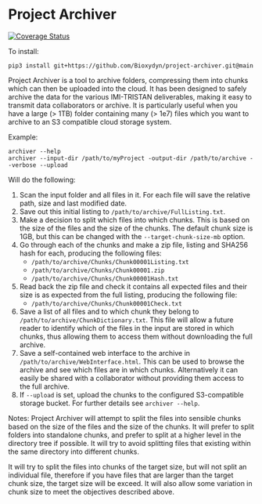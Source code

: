 # Project Archiver

[![Coverage Status](https://coveralls.io/repos/github/Bioxydyn/project-archiver/badge.svg?branch=main)](https://coveralls.io/github/Bioxydyn/project-archiver?branch=main)

To install:

    pip3 install git+https://github.com/Bioxydyn/project-archiver.git@main

Project Archiver is a tool to archive folders, compressing them into chunks which can then be uploaded into the cloud. It has been designed to safely archive the data for the various IMI-TRISTAN deliverables, making it easy to transmit data collaborators or archive. It is particularly useful when you have a large (> 1TB) folder containing many (> 1e7) files which you want to archive to an S3 compatible cloud storage system.

Example:

    archiver --help
    archiver --input-dir /path/to/myProject -output-dir /path/to/archive --verbose --upload

Will do the following:

1. Scan the input folder and all files in it. For each file will save the relative path, size and last modified date.
2. Save out this initial listing to `/path/to/archive/FullListing.txt`.
3. Make a decision to split which files into which chunks. This is based on the size of the files and the size of the chunks. The default chunk size is 1GB, but this can be changed with the `--target-chunk-size-mb` option.
4. Go through each of the chunks and make a zip file, listing and SHA256 hash for each, producing the following files:
    - `/path/to/archive/Chunks/Chunk00001Listing.txt`
    - `/path/to/archive/Chunks/Chunk00001.zip`
    - `/path/to/archive/Chunks/Chunk00001Hash.txt`
5. Read back the zip file and check it contains all expected files and their size is as expected from the full listing, producing the following file:
    - `/path/to/archive/Chunks/Chunk00001Check.txt`
6. Save a list of all files and to which chunk they belong to `/path/to/archive/ChunkDictionary.txt`. This file will allow a future reader to identify which of the files in the input are stored in which chunks, thus allowing them to access them without downloading the full archive.
7. Save a self-contained web interface to the archive in `/path/to/archive/WebInterface.html`. This can be used to browse the archive and see which files are in which chunks. Alternatively it can easily be shared with a collaborator without providing them access to the full archive.
8.  If `--upload` is set, upload the chunks to the configured S3-compatible storage bucket. For further details see `archiver --help`.

Notes: Project Archiver will attempt to split the files into sensible chunks based on the size of the files and the size of the chunks. It will prefer to split folders into standalone chunks, and prefer to split at a higher level in the directory tree if possible. It will try to avoid splitting files that existing within the same directory into different chunks.

It will try to split the files into chunks of the target size, but will not split an individual file, therefore if you have files that are larger than the target chunk size, the target size will be exceed. It will also allow some variation in chunk size to meet the objectives described above.
